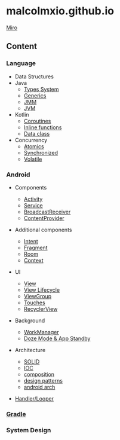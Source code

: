 # malcolmxio.github.io

[Miro](https://miro.com/app/board/uXjVMgkdxiA=/?share_link_id=323672343019)

## Content

### Language

- Data Structures
- Java
  - [Types System](/language/java/types_system/types_system.md)
  - [Generics](/language/java/generics/generics.md)
  - [JMM](/language/java/jmm/jmm.md)
  - [JVM](language/java/jvm/jvm.md#jvm)
- Kotlin
  - [Coroutines](language/java/coroutines/coroutines.md#coroutines)
  - [Inline functions](language/java/inline_functions/inline.md#inline-функции)
  - [Data class](language/java/data_class/data_class.md#data-class)
- Concurrency
  - [Atomics](language/java/atomics/atomics.md#atomics)
  - [Synchronized](language/java/synchronized/synchronized.md#synchronized)
  - [Volatile](language/java/volatile/volatile.md#volatile)

### Android

- Components
  - [Activity](android/components/components.md#activity)
  - [Service](android/components/components.md#service)
  - [BroadcastReceiver](android/components/components.md#broadcastreceiver)
  - [ContentProvider](android/content_provider/content_provider.md#content-provider)

- Additional components
  - [Intent](android/components/components.md#intent)
  - [Fragment](android/components/components.md#fragment)
  - [Room](android/data/data_storage.md#субд)
  - [Context](android/components/components.md#context)

- UI
  - [View](android/view/view.md#view)
  - [View Lifecycle](android/view/view.md#view-lifecycle)
  - [ViewGroup](android/view/view.md#viewgroup)
  - [Touches](android/view/view.md#touches)
  - [RecyclerView](android/view/view.md#recyclerview)

- Background
  - [WorkManager](android/components/components.md#workmanager)
  - [Doze Mode & App Standby](android/components/components.md#doze-mode--standby)

- Architecture
  - [SOLID](android/architecture/arch.md#solid)
  - [IOC](android/architecture/arch.md#inversion-of-control)
  - [composition](android/architecture/arch.md#composition-over-inheritance)
  - [design patterns](android/architecture/arch.md#design-patterns)
  - [android arch](android/architecture/arch.md#android-arch)

- [Handler/Looper](android/handler/handler.md#handlerloopermessage-queue)

### [Gradle](android/gradle/gradle.md#gradle)

### System Design

